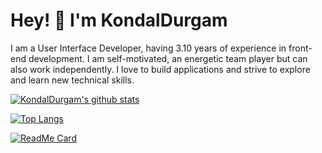 **<h1>Hey! 👋 I'm KondalDurgam </h1>**
I am a User Interface Developer, having 3.10 years of experience in front-end development.
I am self-motivated, an energetic team player but can also work independently. I love to
build applications and strive to explore and learn new technical skills.


[![KondalDurgam's github stats ](https://github-readme-stats.vercel.app/api?username=kondalraodurgam&theme=merko&show_icons=true)](https://github.com/kondalraodurgam?tab=stars)


[![Top Langs](https://github-readme-stats.vercel.app/api/top-langs/?username=kondalraodurgam&langs_count=8)](https://github.com/kondalraodurgam/LeetCode-Solutions)


[![ReadMe Card](https://github-readme-stats.vercel.app/api/pin/?username=kondalraodurgam&theme=dark&show_icons=true&repo=LeetCode-Solutions)](https://github.com/kondalraodurgam/LeetCode-Solutions)

